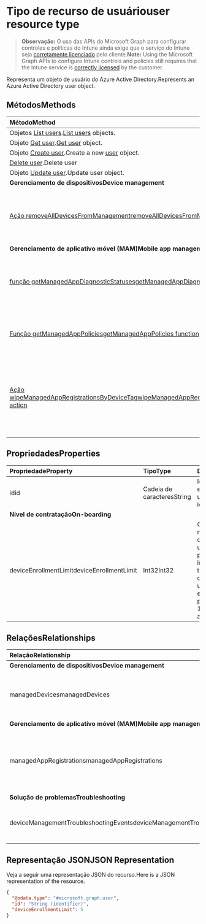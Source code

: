 # <a name="user-resource-type"></a><span data-ttu-id="68c19-101">Tipo de recurso de usuário</span><span class="sxs-lookup"><span data-stu-id="68c19-101">user resource type</span></span>

> <span data-ttu-id="68c19-102">**Observação:** O uso das APIs do Microsoft Graph para configurar controles e políticas do Intune ainda exige que o serviço do Intune seja [corretamente licenciado](https://go.microsoft.com/fwlink/?linkid=839381) pelo cliente.</span><span class="sxs-lookup"><span data-stu-id="68c19-102">**Note:** Using the Microsoft Graph APIs to configure Intune controls and policies still requires that the Intune service is [correctly licensed](https://go.microsoft.com/fwlink/?linkid=839381) by the customer.</span></span>

<span data-ttu-id="68c19-103">Representa um objeto de usuário do Azure Active Directory.</span><span class="sxs-lookup"><span data-stu-id="68c19-103">Represents an Azure Active Directory user object.</span></span>

## <a name="methods"></a><span data-ttu-id="68c19-104">Métodos</span><span class="sxs-lookup"><span data-stu-id="68c19-104">Methods</span></span>
|<span data-ttu-id="68c19-105">Método</span><span class="sxs-lookup"><span data-stu-id="68c19-105">Method</span></span>|<span data-ttu-id="68c19-106">Tipo de retorno</span><span class="sxs-lookup"><span data-stu-id="68c19-106">Return Type</span></span>|<span data-ttu-id="68c19-107">Descrição</span><span class="sxs-lookup"><span data-stu-id="68c19-107">Description</span></span>|
|:---|:---|:---|
|<span data-ttu-id="68c19-108">Objetos [List users](../api/intune_shared_user_list.md).</span><span class="sxs-lookup"><span data-stu-id="68c19-108">[List users](../api/intune_shared_user_list.md) objects.</span></span>|
|<span data-ttu-id="68c19-109">Objeto [Get user](../api/intune_shared_user_get.md).</span><span class="sxs-lookup"><span data-stu-id="68c19-109">[Get user](../api/intune_shared_user_get.md) object.</span></span>|
|<span data-ttu-id="68c19-110">Objeto  [Create user](../api/intune_shared_user_create.md).</span><span class="sxs-lookup"><span data-stu-id="68c19-110">Create a new [user](../api/intune_shared_user_create.md) object.</span></span>|
|<span data-ttu-id="68c19-111">[Delete user](../api/intune_shared_user_delete.md).</span><span class="sxs-lookup"><span data-stu-id="68c19-111">Delete user</span></span>|
|<span data-ttu-id="68c19-112">Objeto [Update user](../api/intune_shared_user_update.md).</span><span class="sxs-lookup"><span data-stu-id="68c19-112">Update user object.</span></span>|
|<span data-ttu-id="68c19-113">**Gerenciamento de dispositivos**</span><span class="sxs-lookup"><span data-stu-id="68c19-113">**Device management**</span></span>|
|[<span data-ttu-id="68c19-114">Ação removeAllDevicesFromManagement</span><span class="sxs-lookup"><span data-stu-id="68c19-114">removeAllDevicesFromManagement action</span></span>](../api/intune_shared_user_removealldevicesfrommanagement.md)|<span data-ttu-id="68c19-115">Nenhum</span><span class="sxs-lookup"><span data-stu-id="68c19-115">None</span></span>|<span data-ttu-id="68c19-116">Desativa todos os dispositivos de gerenciamento deste usuário</span><span class="sxs-lookup"><span data-stu-id="68c19-116">Retire all devices from management for this user</span></span>|
|<span data-ttu-id="68c19-117">**Gerenciamento de aplicativo móvel (MAM)**</span><span class="sxs-lookup"><span data-stu-id="68c19-117">**Mobile app management (MAM)**</span></span>|
|[<span data-ttu-id="68c19-118">função getManagedAppDiagnosticStatuses</span><span class="sxs-lookup"><span data-stu-id="68c19-118">getManagedAppDiagnosticStatuses function</span></span>](../api/intune_shared_user_getmanagedappdiagnosticstatuses.md)|<span data-ttu-id="68c19-119">Conjunto [managedAppDiagnosticStatus](../resources/intune_mam_managedappdiagnosticstatus.md)</span><span class="sxs-lookup"><span data-stu-id="68c19-119">[managedAppDiagnosticStatus](../resources/intune_mam_managedappdiagnosticstatus.md) collection</span></span>|<span data-ttu-id="68c19-120">Obtém diagnóstico do status de validação para um determinado usuário.</span><span class="sxs-lookup"><span data-stu-id="68c19-120">Gets diagnostics validation status for a given user.</span></span>|
|[<span data-ttu-id="68c19-121">Função getManagedAppPolicies</span><span class="sxs-lookup"><span data-stu-id="68c19-121">getManagedAppPolicies function</span></span>](../api/intune_shared_user_getmanagedapppolicies.md)|<span data-ttu-id="68c19-122">Conjunto [managedAppPolicy](../resources/intune_mam_managedapppolicy.md)</span><span class="sxs-lookup"><span data-stu-id="68c19-122">[managedAppPolicy](../resources/intune_mam_managedapppolicy.md) collection</span></span>|<span data-ttu-id="68c19-123">Obtém as restrições de aplicativo para um determinado usuário.</span><span class="sxs-lookup"><span data-stu-id="68c19-123">Gets app restrictions for a given user.</span></span>|
|[<span data-ttu-id="68c19-124">Ação wipeManagedAppRegistrationsByDeviceTag</span><span class="sxs-lookup"><span data-stu-id="68c19-124">wipeManagedAppRegistrationsByDeviceTag action</span></span>](../api/intune_shared_user_wipemanagedappregistrationsbydevicetag.md)|<span data-ttu-id="68c19-125">Nenhum</span><span class="sxs-lookup"><span data-stu-id="68c19-125">None</span></span>|<span data-ttu-id="68c19-126">Emite uma operação de apagamento em um registro de aplicativo com uma marcação de dispositivo específica.</span><span class="sxs-lookup"><span data-stu-id="68c19-126">Issues a wipe operation on an app registration with specified device tag.</span></span>|

## <a name="properties"></a><span data-ttu-id="68c19-127">Propriedades</span><span class="sxs-lookup"><span data-stu-id="68c19-127">Properties</span></span>
|<span data-ttu-id="68c19-128">Propriedade</span><span class="sxs-lookup"><span data-stu-id="68c19-128">Property</span></span>|<span data-ttu-id="68c19-129">Tipo</span><span class="sxs-lookup"><span data-stu-id="68c19-129">Type</span></span>|<span data-ttu-id="68c19-130">Descrição</span><span class="sxs-lookup"><span data-stu-id="68c19-130">Description</span></span>|
|:---|:---|:---|
|<span data-ttu-id="68c19-131">id</span><span class="sxs-lookup"><span data-stu-id="68c19-131">id</span></span>|<span data-ttu-id="68c19-132">Cadeia de caracteres</span><span class="sxs-lookup"><span data-stu-id="68c19-132">String</span></span>|<span data-ttu-id="68c19-133">Identificador exclusivo do usuário.</span><span class="sxs-lookup"><span data-stu-id="68c19-133">Unique identifier of the user.</span></span>|
|<span data-ttu-id="68c19-134">**Nível de contratação**</span><span class="sxs-lookup"><span data-stu-id="68c19-134">**On-boarding**</span></span>|
|<span data-ttu-id="68c19-135">deviceEnrollmentLimit</span><span class="sxs-lookup"><span data-stu-id="68c19-135">deviceEnrollmentLimit</span></span>|<span data-ttu-id="68c19-136">Int32</span><span class="sxs-lookup"><span data-stu-id="68c19-136">Int32</span></span>|<span data-ttu-id="68c19-137">O limite do número máximo de dispositivos que o usuário tem permissão para inscrever.</span><span class="sxs-lookup"><span data-stu-id="68c19-137">The limit on the maximum number of devices that the user is permitted to enroll.</span></span> <span data-ttu-id="68c19-138">Os valores permitidos vão de 5 a 1000.</span><span class="sxs-lookup"><span data-stu-id="68c19-138">Allowed values are 5 or 1000.</span></span>|


## <a name="relationships"></a><span data-ttu-id="68c19-139">Relações</span><span class="sxs-lookup"><span data-stu-id="68c19-139">Relationships</span></span>
|<span data-ttu-id="68c19-140">Relação</span><span class="sxs-lookup"><span data-stu-id="68c19-140">Relationship</span></span>|<span data-ttu-id="68c19-141">Tipo</span><span class="sxs-lookup"><span data-stu-id="68c19-141">Type</span></span>|<span data-ttu-id="68c19-142">Descrição</span><span class="sxs-lookup"><span data-stu-id="68c19-142">Description</span></span>|
|:---|:---|:---|
|<span data-ttu-id="68c19-143">**Gerenciamento de dispositivos**</span><span class="sxs-lookup"><span data-stu-id="68c19-143">**Device management**</span></span>|
|<span data-ttu-id="68c19-144">managedDevices</span><span class="sxs-lookup"><span data-stu-id="68c19-144">managedDevices</span></span>|<span data-ttu-id="68c19-145">Conjunto [managedDevice](../resources/intune_devices_manageddevice.md)</span><span class="sxs-lookup"><span data-stu-id="68c19-145">[managedDevice](../resources/intune_devices_manageddevice.md) collection</span></span>|<span data-ttu-id="68c19-146">Os dispositivos gerenciados associados ao usuário.</span><span class="sxs-lookup"><span data-stu-id="68c19-146">The managed devices associated with the user.</span></span>|
|<span data-ttu-id="68c19-147">**Gerenciamento de aplicativo móvel (MAM)**</span><span class="sxs-lookup"><span data-stu-id="68c19-147">**Mobile app management (MAM)**</span></span>|
|<span data-ttu-id="68c19-148">managedAppRegistrations</span><span class="sxs-lookup"><span data-stu-id="68c19-148">managedAppRegistrations</span></span>|<span data-ttu-id="68c19-149">Conjunto [managedAppRegistration](../resources/intune_mam_managedappregistration.md)</span><span class="sxs-lookup"><span data-stu-id="68c19-149">[managedAppRegistration](../resources/intune_mam_managedappregistration.md) collection</span></span>|<span data-ttu-id="68c19-150">Zero ou mais registros de aplicativos gerenciados que pertencem ao usuário.</span><span class="sxs-lookup"><span data-stu-id="68c19-150">Zero or more managed app registrations that belong to the user.</span></span>|
|<span data-ttu-id="68c19-151">**Solução de problemas**</span><span class="sxs-lookup"><span data-stu-id="68c19-151">**Troubleshooting**</span></span>|
|<span data-ttu-id="68c19-152">deviceManagementTroubleshootingEvents</span><span class="sxs-lookup"><span data-stu-id="68c19-152">deviceManagementTroubleshootingEvents</span></span>|<span data-ttu-id="68c19-153">Conjunto [deviceManagementTroubleshootingEvent](../resources/intune_troubleshooting_devicemanagementtroubleshootingevent.md)</span><span class="sxs-lookup"><span data-stu-id="68c19-153">[deviceManagementTroubleshootingEvent](../resources/intune_troubleshooting_devicemanagementtroubleshootingevent.md) collection</span></span>|<span data-ttu-id="68c19-154">A lista de eventos de solução de problemas desse usuário.</span><span class="sxs-lookup"><span data-stu-id="68c19-154">The list of troubleshooting events for this user.</span></span>|

## <a name="json-representation"></a><span data-ttu-id="68c19-155">Representação JSON</span><span class="sxs-lookup"><span data-stu-id="68c19-155">JSON Representation</span></span>
<span data-ttu-id="68c19-156">Veja a seguir uma representação JSON do recurso.</span><span class="sxs-lookup"><span data-stu-id="68c19-156">Here is a JSON representation of the resource.</span></span>
<!-- {
  "blockType": "resource",
  "baseType": "microsoft.graph.directoryObject",
  "openType": true,
  "@odata.type": "microsoft.graph.user"
}
-->
``` json
{
  "@odata.type": "#microsoft.graph.user",
  "id": "String (identifier)",
  "deviceEnrollmentLimit": 5
}
```

<!-- {
  "type": "#page.annotation",
  "suppressions": [
    "Warning: Resource microsoft.graph.user is defined in multiple files: /api-reference/v1.0/resources/intune_shared_user.md, /api-reference/v1.0/resources/user.md",
  ]
}-->
